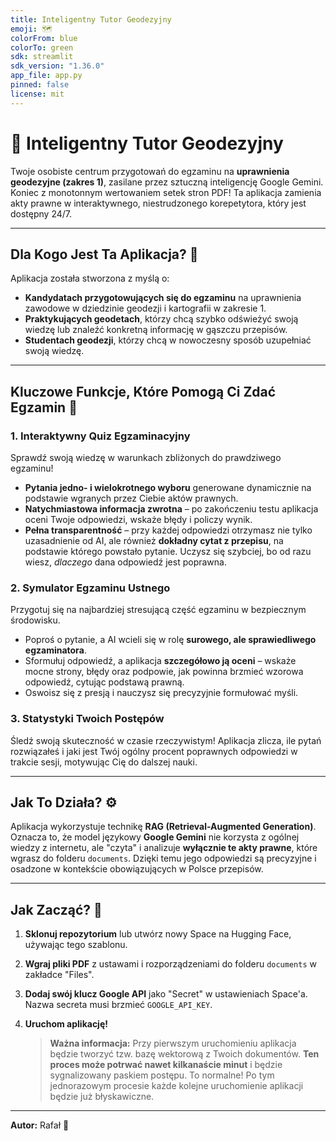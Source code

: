 ```yaml
---
title: Inteligentny Tutor Geodezyjny
emoji: 🗺️
colorFrom: blue
colorTo: green
sdk: streamlit
sdk_version: "1.36.0"
app_file: app.py
pinned: false
license: mit
---
```


# 🧠 Inteligentny Tutor Geodezyjny

Twoje osobiste centrum przygotowań do egzaminu na **uprawnienia geodezyjne (zakres 1)**, zasilane przez sztuczną inteligencję Google Gemini. Koniec z monotonnym wertowaniem setek stron PDF! Ta aplikacja zamienia akty prawne w interaktywnego, niestrudzonego korepetytora, który jest dostępny 24/7.

---

## Dla Kogo Jest Ta Aplikacja? 🤔

Aplikacja została stworzona z myślą o:
- **Kandydatach przygotowujących się do egzaminu** na uprawnienia zawodowe w dziedzinie geodezji i kartografii w zakresie 1.
- **Praktykujących geodetach**, którzy chcą szybko odświeżyć swoją wiedzę lub znaleźć konkretną informację w gąszczu przepisów.
- **Studentach geodezji**, którzy chcą w nowoczesny sposób uzupełniać swoją wiedzę.

---

## Kluczowe Funkcje, Które Pomogą Ci Zdać Egzamin 🚀

### 1. Interaktywny Quiz Egzaminacyjny
Sprawdź swoją wiedzę w warunkach zbliżonych do prawdziwego egzaminu!
- **Pytania jedno- i wielokrotnego wyboru** generowane dynamicznie na podstawie wgranych przez Ciebie aktów prawnych.
- **Natychmiastowa informacja zwrotna** – po zakończeniu testu aplikacja oceni Twoje odpowiedzi, wskaże błędy i policzy wynik.
- **Pełna transparentność** – przy każdej odpowiedzi otrzymasz nie tylko uzasadnienie od AI, ale również **dokładny cytat z przepisu**, na podstawie którego powstało pytanie. Uczysz się szybciej, bo od razu wiesz, *dlaczego* dana odpowiedź jest poprawna.

### 2. Symulator Egzaminu Ustnego
Przygotuj się na najbardziej stresującą część egzaminu w bezpiecznym środowisku.
- Poproś o pytanie, a AI wcieli się w rolę **surowego, ale sprawiedliwego egzaminatora**.
- Sformułuj odpowiedź, a aplikacja **szczegółowo ją oceni** – wskaże mocne strony, błędy oraz podpowie, jak powinna brzmieć wzorowa odpowiedź, cytując podstawą prawną.
- Oswoisz się z presją i nauczysz się precyzyjnie formułować myśli.

### 3. Statystyki Twoich Postępów
Śledź swoją skuteczność w czasie rzeczywistym! Aplikacja zlicza, ile pytań rozwiązałeś i jaki jest Twój ogólny procent poprawnych odpowiedzi w trakcie sesji, motywując Cię do dalszej nauki.

---

## Jak To Działa? ⚙️

Aplikacja wykorzystuje technikę **RAG (Retrieval-Augmented Generation)**. Oznacza to, że model językowy **Google Gemini** nie korzysta z ogólnej wiedzy z internetu, ale "czyta" i analizuje **wyłącznie te akty prawne**, które wgrasz do folderu `documents`. Dzięki temu jego odpowiedzi są precyzyjne i osadzone w kontekście obowiązujących w Polsce przepisów.

---

## Jak Zacząć? 🚀

1.  **Sklonuj repozytorium** lub utwórz nowy Space na Hugging Face, używając tego szablonu.
2.  **Wgraj pliki PDF** z ustawami i rozporządzeniami do folderu `documents` w zakładce "Files".
3.  **Dodaj swój klucz Google API** jako "Secret" w ustawieniach Space'a. Nazwa secreta musi brzmieć `GOOGLE_API_KEY`.
4.  **Uruchom aplikację!**

    > **Ważna informacja:** Przy pierwszym uruchomieniu aplikacja będzie tworzyć tzw. bazę wektorową z Twoich dokumentów. **Ten proces może potrwać nawet kilkanaście minut** i będzie sygnalizowany paskiem postępu. To normalne! Po tym jednorazowym procesie każde kolejne uruchomienie aplikacji będzie już błyskawiczne.

---

**Autor:** Rafał 🙂